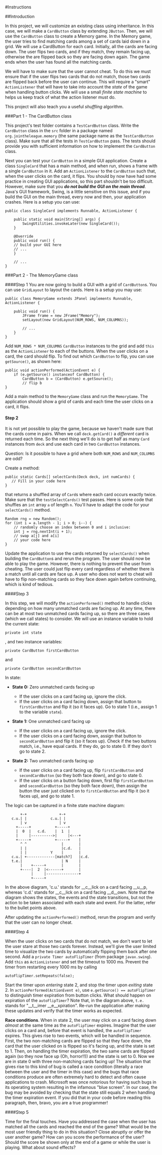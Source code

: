 #Instructions

##Introduction

In this project, we will customize an existing class using inheritance. In this case, we will make a `CardButton` class by extending `JButton`. Then, we will use the `CardButton` class to create a Memory game. In the Memory game, the user tries to find matching cards among a set of cards laid down in a grid. We will use a CardButton for each card. Initially, all the cards are facing down. The user flips two cards, and if they match, they remain facing up, otherwise the are flipped back so they are facing down again. The game ends when the user has found all the matching cards.

We will have to make sure that the user cannot cheat. To do this we must ensure that if the user flips two cards that do not match, those two cards are flipped back before the user can continue. This will require a "smart" `ActionListener` that will have to take into account the *state* of the game when handling button clicks. We will use a small _finite state machine_ to helps us keep track of what the action listener must do.

This project will also teach you a useful _shuffling_ algorithm. 

###Part 1 - The CardButton class

This project's test folder contains a `TestCardButton` class. Write the `CardButton` class in the `src` folder in a package named `org.jointheleague.memory` (the same package name as the `TestCardButton` class). Make sure that all the tests in `TestCardButton` pass. The tests should provide you with sufficient information on how to implement the `CardButton` class. 

Next you can test your `CardButton` in a simple GUI application. Create a class `SingleCard` that has a main method, and when run, shows a frame with a single `CardButton` in it. Add an `ActionListener` to the `CardButton` such that, when the user clicks on the card, it flips. You should by now have had some practice in creating GUI applications, so this part shouldn't be too difficult. However, make sure that you ***do not build the GUI on the main thread***. Java's GUI framework, Swing, is a little sensitive on this issue, and if you build the GUI on the main thread, every now and then, your application crashes. Here is a setup you can use:

    public class SingleCard implements Runnable, ActionListener {

        public static void main(String[] args) {
            SwingUtilities.invokeLater(new SingleCard());
        }

        @Override
        public void run() {
        // build your GUI here
        // ...
        }
        
        // ...
    }

###Part 2 - The MemoryGame class

####Step 1
You are now going to build a GUI with a grid of `CardButton`s. You can use `GridLayout` to layout the cards. Here is a setup you may use:

    public class MemoryGame extends JPanel implements Runnable, ActionListener {
        
        public void run() {
			JFrame frame = new JFrame("Memory");
    		setLayout(new GridLayout(NUM_ROWS, NUM_COLUMNS));
    		
    		// ...
    	}
    }
    
Add `NUM_ROWS * NUM_COLUMNS` `CardButton` instances to the grid and add `this` as the `ActionListener` to each of the buttons. When the user clicks on a card, the card should flip. To find out which `CardButton` to flip, you can use `getSource()`, as shown here:

    public void actionPerformed(ActionEvent e) {
        if (e.getSource() instanceof CardButton) {
            CardButton b = (CardButton) e.getSource();
            // flip b
    }
        
Add a main method to the `MemoryGame` class and run the `MemoryGame`. The application should show a grid of cards and each time the user clicks on a card, it flips. 

#### Step 2

It is not yet possible to play the game, because we haven't made sure that the cards come in pairs. When we call `deck.getCard()` a _different_ card is returned each time. So the next thing we'll do is to get half as many `Card` instances from `deck` and use each card in two `CardButton` instances.

Question: Is it possible to have a grid where both `NUM_ROWS` and `NUM_COLUMNS` are odd? 

Create a method: 

    public static Cards[] selectCards(Deck deck, int numCards) {
       // Fill in your code here
    }

that returns a shuffled array of `Card`s where each card occurs exactly twice. Make sure that the `testSelectCards()` test passes. Here is some code that shuffles an `int` array `a` of length `n`. You'll have to adapt the code for your `selectCards()` method.

	Random rng = new Random();
    for (int i = a.length - 1; i > 0; i--) {
    	// randomly choose an index between 0 and i inclusive:
    	int j = rng.nextInt(i + 1);
    	// swap a[j] and a[i]
    	// your code here
    }

Update the application to use the cards returned by `selectCards()` when building the `CardButton`s and rerun the program. The user should now be able to play the game. However, there is nothing to prevent the user from cheating. The user could just flip every card regardless of whether there is a match until all cards are face up. A user who does not want to cheat will have to flip non-matching cards so they face down again before continuing, which is kind of tedious. 

####Step 3
 
In this step, we will modify the `actionPerformed()` method to handle clicks depending on how many unmatched cards are facing up. At any time, there can be at most two unmatched cards facing up, so there are three cases (which we call states) to consider. We will use an instance variable to hold the current state: 

    private int state 
, and two instance variables:
    
    private CardButton firstCardButton 
and 

    private CardButton secondCardButton

In state:

- __State 0:__ Zero unmatched cards facing up
    - If the user clicks on a card facing up, ignore the click. 
    - If the user clicks on a card facing down, assign that button to `firstCardButton` and flip it (so it faces up). Go to state 1 (i.e., assign 1 to the variable `state`).

- __State 1:__ One unmatched card facing up
    - If the user clicks on a card facing up, ignore the click. 
    - If the user clicks on a card facing down, assign that button to `secondCardButton` and flip it (so it faces up). Check if the two buttons match, i.e., have equal cards. If they do, go to state 0. If they don't go to state 2.

- __State 2:__ Two unmatched cards facing up
    - If the user clicks on a card facing up, flip `firstCardButton` and `secondCardButton` (so they both face down), and go to state 0. 
    - If the user clicks on a button facing down, first flip `firstCardButton` and `secondCardButton` (so they both face down), then assign the button the user just clicked on to `firstCardButton` and flip it (so it faces up), and go to state 1.

The logic can be captured in a finite state machine diagram:

           +-+               +-+
       c.u.| |           c.u.| |
	       | v               | v
	     +-----+           +-----+
	     |  0  |   c.d.    |  1  |
	     |     |---------->|     |<---+
	     +-----+           +-----+    |
	       ^ ^                |       |
	       | |                |c.d.   |
	       | |           Y    |       |
	   c.u.| +-------------[match?]   |c.d.
	   t.e.|                  | N     |
	       |    +-----+       |       |           
	       +----|  2  |<------+       |
	            |     |---------------+
	            +-----+
	            
In the above diagram, 'c.u.' stands for __c__lick on a card facing __u__p, whereas 'c.d.' stands for __c__lick on a card facing __d__own. Note that the diagram shows the states, the events and the state transitions, but not the action to be taken associated with each state and event. For the latter, refer to the bullet points above.

After updating the `actionPerformed()` method, rerun the program and verify that the user can no longer cheat.

####Step 4

When the user clicks on two cards that do not match, we don't want to let the user stare at those two cards forever. Instead, we'll give the user limited time to visualize the two cards by automatically flipping them back after one second.  Add a `private Timer autoFlipTimer` (from package `javax.swing`). Add `this` as `ActionListener` and set the timeout to 1000 ms. Prevent the timer from restarting every 1000 ms by calling 

    autoFlipTimer.setRepeats(false);

Start the timer upon _entering_ state 2, and stop the timer upon _exiting_ state 2. In `actionPerformed(ActionEvent e)`, use `e.getSource() == autoFlipTimer` to distinguish timer expiration from button clicks. What should happen on expiration of the `autoFlipTimer`? Note that, in the diagram above, `t.e.` stands for "__t__imer __e__xpiration". Re-run the application after making these updates and verify that the timer works as expected.

__Race conditions__. When in state 2, the user may click on a card facing down _almost_ at the same time as the `autoFlipTimer` expires. Imagine that the user clicks on a card and, before that event is handled, the `autoFlipTimer` expires. This gives rise to two events, which will be handled in sequence. First, the two non-matching cards are flipped so that they face down, the card that the user clicked on is flipped so it's facing up, and the state is set to 1. Then, on handling the timer expiration, the two same cards are flipped again (so they now face up (Oh, horror!!)) and the state is set to 0. Now we are in state 0 with three non-matching cards facing up! The situation that gives rise to this kind of bug is called a race condition (literally a race between the user and the timer in this case) and the bugs that race conditions produce are often extremely hard to detect and often cause applications to crash. Microsoft was once notorious for having such bugs in its operating system resulting in the infamous "blue screen". In our case, the bug may be avoided by checking that the state still equals 2 when handling the timer expiration event. If you did that in your code before reading this paragraph, then, bravo, you are a true programmer! 

####Step 5

Time for the final touches. Have you addressed the case when the user has matched all the cards and reached the end of the game? What would be the most user friendly thing to do in this situation? Close abruptly or offer the user another game? How can you score the performance of the user? Should the score be shown only at the end of a game or while the user is playing. What about sound effects?  
